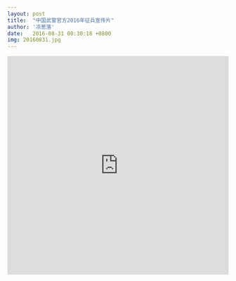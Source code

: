 ```yaml
---
layout: post
title:  "中国武警官方2016年征兵宣传片"
author: '凉葱落'
date:   2016-08-31 00:30:18 +0800
img: 20160831.jpg
---
```

<style type="text/css">img{display:none;}</style>
<iframe frameborder="0" width="100%" height="498" src="http://v.qq.com/iframe/player.html?vid=s0324bot99j&tiny=0&auto=0" allowfullscreen></iframe>

